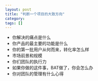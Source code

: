 ```yaml
---
layout: post
title: "判断一个项目的大致方向"
category: 
tags: []
---
```

* 你解决的痛点是什么
* 你产品的最主要的功能是什么
* 你的第一批用户从何而来，转化率怎么样
* 市场前景和规模
* 你们团队的执行力
* 如果你做的这件事，BAT做了，你会怎么办
* 你对团队的管理有什么心得